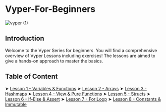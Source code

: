 # Vyper-For-Beginners
![vyper (1)](https://github.com/razacodespython/Vyper-For-Beginners/assets/76620622/02fec3f5-c442-4f63-8fa5-66e50b6d1652)

## Introduction
Welcome to the Vyper Series for beginners. You will find a comprehensive overview of Vyper Lessons including exercises! The lessons are aimed to give a hands-on approach to master the basics.

## Table of Content
➤ [Lesson 1 - Variables & Functions]()
➤ [Lesson 2 - Arrays]()
➤ [Lesson 3 - Hashmaps]()
➤ [Lesson 4 - View & Pure Functions]()
➤ [Lesson 5 - Structs]()
➤ [Lesson 6 - If-Else & Assert]()
➤ [Lesson 7 - For Loop]()
➤ [Lesson 8 - Constants & Immutable]()
